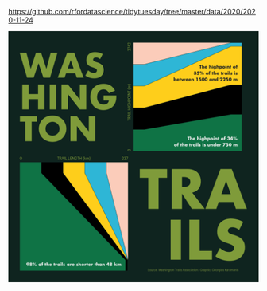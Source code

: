 https://github.com/rfordatascience/tidytuesday/tree/master/data/2020/2020-11-24

![](plots/washington-hiking.png)
